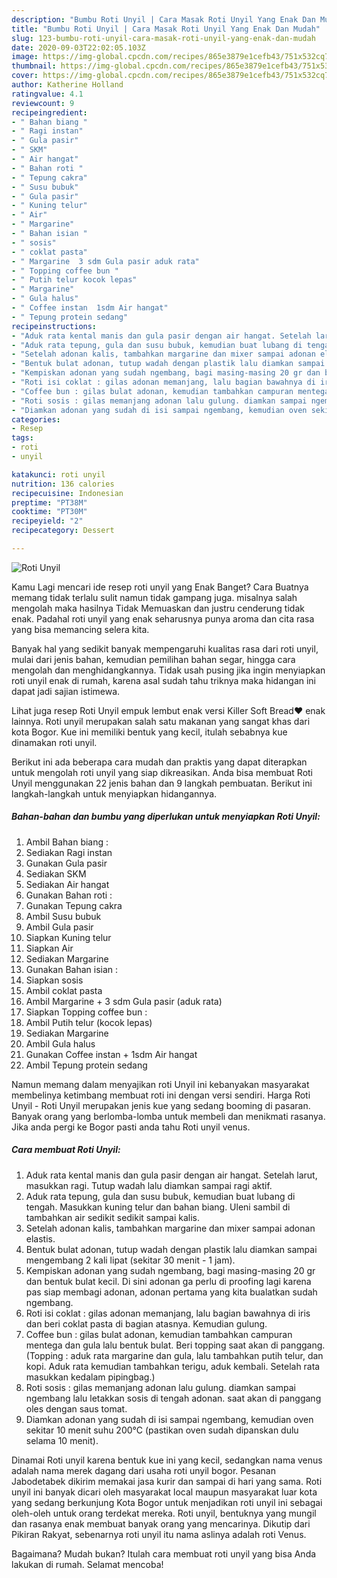 ```yaml
---
description: "Bumbu Roti Unyil | Cara Masak Roti Unyil Yang Enak Dan Mudah"
title: "Bumbu Roti Unyil | Cara Masak Roti Unyil Yang Enak Dan Mudah"
slug: 123-bumbu-roti-unyil-cara-masak-roti-unyil-yang-enak-dan-mudah
date: 2020-09-03T22:02:05.103Z
image: https://img-global.cpcdn.com/recipes/865e3879e1cefb43/751x532cq70/roti-unyil-foto-resep-utama.jpg
thumbnail: https://img-global.cpcdn.com/recipes/865e3879e1cefb43/751x532cq70/roti-unyil-foto-resep-utama.jpg
cover: https://img-global.cpcdn.com/recipes/865e3879e1cefb43/751x532cq70/roti-unyil-foto-resep-utama.jpg
author: Katherine Holland
ratingvalue: 4.1
reviewcount: 9
recipeingredient:
- " Bahan biang "
- " Ragi instan"
- " Gula pasir"
- " SKM"
- " Air hangat"
- " Bahan roti "
- " Tepung cakra"
- " Susu bubuk"
- " Gula pasir"
- " Kuning telur"
- " Air"
- " Margarine"
- " Bahan isian "
- " sosis"
- " coklat pasta"
- " Margarine  3 sdm Gula pasir aduk rata"
- " Topping coffee bun "
- " Putih telur kocok lepas"
- " Margarine"
- " Gula halus"
- " Coffee instan  1sdm Air hangat"
- " Tepung protein sedang"
recipeinstructions:
- "Aduk rata kental manis dan gula pasir dengan air hangat. Setelah larut, masukkan ragi. Tutup wadah lalu diamkan sampai ragi aktif."
- "Aduk rata tepung, gula dan susu bubuk, kemudian buat lubang di tengah. Masukkan kuning telur dan bahan biang. Uleni sambil di tambahkan air sedikit sedikit sampai kalis."
- "Setelah adonan kalis, tambahkan margarine dan mixer sampai adonan elastis."
- "Bentuk bulat adonan, tutup wadah dengan plastik lalu diamkan sampai mengembang 2 kali lipat (sekitar 30 menit - 1 jam)."
- "Kempiskan adonan yang sudah ngembang, bagi masing-masing 20 gr dan bentuk bulat kecil. Di sini adonan ga perlu di proofing lagi karena pas siap membagi adonan, adonan pertama yang kita bualatkan sudah ngembang."
- "Roti isi coklat : gilas adonan memanjang, lalu bagian bawahnya di iris dan beri coklat pasta di bagian atasnya. Kemudian gulung."
- "Coffee bun : gilas bulat adonan, kemudian tambahkan campuran mentega dan gula lalu bentuk bulat. Beri topping saat akan di panggang. (Topping : aduk rata margarine dan gula, lalu tambahkan putih telur, dan kopi. Aduk rata kemudian tambahkan terigu, aduk kembali. Setelah rata masukkan kedalam pipingbag.)"
- "Roti sosis : gilas memanjang adonan lalu gulung. diamkan sampai ngembang lalu letakkan sosis di tengah adonan. saat akan di panggang oles dengan saus tomat."
- "Diamkan adonan yang sudah di isi sampai ngembang, kemudian oven sekitar 10 menit suhu 200°C (pastikan oven sudah dipanskan dulu selama 10 menit)."
categories:
- Resep
tags:
- roti
- unyil

katakunci: roti unyil 
nutrition: 136 calories
recipecuisine: Indonesian
preptime: "PT38M"
cooktime: "PT30M"
recipeyield: "2"
recipecategory: Dessert

---
```



![Roti Unyil](https://img-global.cpcdn.com/recipes/865e3879e1cefb43/751x532cq70/roti-unyil-foto-resep-utama.jpg)

Kamu Lagi mencari ide resep roti unyil yang Enak Banget? Cara Buatnya memang tidak terlalu sulit namun tidak gampang juga. misalnya salah mengolah maka hasilnya Tidak Memuaskan dan justru cenderung tidak enak. Padahal roti unyil yang enak seharusnya punya aroma dan cita rasa yang bisa memancing selera kita.

Banyak hal yang sedikit banyak mempengaruhi kualitas rasa dari roti unyil, mulai dari jenis bahan, kemudian pemilihan bahan segar, hingga cara mengolah dan menghidangkannya. Tidak usah pusing jika ingin menyiapkan roti unyil enak di rumah, karena asal sudah tahu triknya maka hidangan ini dapat jadi sajian istimewa.

Lihat juga resep Roti Unyil empuk lembut enak versi Killer Soft Bread❤️ enak lainnya. Roti unyil merupakan salah satu makanan yang sangat khas dari kota Bogor. Kue ini memiliki bentuk yang kecil, itulah sebabnya kue dinamakan roti unyil.


Berikut ini ada beberapa cara mudah dan praktis yang dapat diterapkan untuk mengolah roti unyil yang siap dikreasikan. Anda bisa membuat Roti Unyil menggunakan 22 jenis bahan dan 9 langkah pembuatan. Berikut ini langkah-langkah untuk menyiapkan hidangannya.

<!--inarticleads1-->

##### Bahan-bahan dan bumbu yang diperlukan untuk menyiapkan Roti Unyil:

1. Ambil  Bahan biang :
1. Sediakan  Ragi instan
1. Gunakan  Gula pasir
1. Sediakan  SKM
1. Sediakan  Air hangat
1. Gunakan  Bahan roti :
1. Gunakan  Tepung cakra
1. Ambil  Susu bubuk
1. Ambil  Gula pasir
1. Siapkan  Kuning telur
1. Siapkan  Air
1. Sediakan  Margarine
1. Gunakan  Bahan isian :
1. Siapkan  sosis
1. Ambil  coklat pasta
1. Ambil  Margarine + 3 sdm Gula pasir (aduk rata)
1. Siapkan  Topping coffee bun :
1. Ambil  Putih telur (kocok lepas)
1. Sediakan  Margarine
1. Ambil  Gula halus
1. Gunakan  Coffee instan + 1sdm Air hangat
1. Ambil  Tepung protein sedang


Namun memang dalam menyajikan roti Unyil ini kebanyakan masyarakat membelinya ketimbang membuat roti ini dengan versi sendiri. Harga Roti Unyil - Roti Unyil merupakan jenis kue yang sedang booming di pasaran. Banyak orang yang berlomba-lomba untuk membeli dan menikmati rasanya. Jika anda pergi ke Bogor pasti anda tahu Roti unyil venus. 

<!--inarticleads2-->

##### Cara membuat Roti Unyil:

1. Aduk rata kental manis dan gula pasir dengan air hangat. Setelah larut, masukkan ragi. Tutup wadah lalu diamkan sampai ragi aktif.
1. Aduk rata tepung, gula dan susu bubuk, kemudian buat lubang di tengah. Masukkan kuning telur dan bahan biang. Uleni sambil di tambahkan air sedikit sedikit sampai kalis.
1. Setelah adonan kalis, tambahkan margarine dan mixer sampai adonan elastis.
1. Bentuk bulat adonan, tutup wadah dengan plastik lalu diamkan sampai mengembang 2 kali lipat (sekitar 30 menit - 1 jam).
1. Kempiskan adonan yang sudah ngembang, bagi masing-masing 20 gr dan bentuk bulat kecil. Di sini adonan ga perlu di proofing lagi karena pas siap membagi adonan, adonan pertama yang kita bualatkan sudah ngembang.
1. Roti isi coklat : gilas adonan memanjang, lalu bagian bawahnya di iris dan beri coklat pasta di bagian atasnya. Kemudian gulung.
1. Coffee bun : gilas bulat adonan, kemudian tambahkan campuran mentega dan gula lalu bentuk bulat. Beri topping saat akan di panggang. (Topping : aduk rata margarine dan gula, lalu tambahkan putih telur, dan kopi. Aduk rata kemudian tambahkan terigu, aduk kembali. Setelah rata masukkan kedalam pipingbag.)
1. Roti sosis : gilas memanjang adonan lalu gulung. diamkan sampai ngembang lalu letakkan sosis di tengah adonan. saat akan di panggang oles dengan saus tomat.
1. Diamkan adonan yang sudah di isi sampai ngembang, kemudian oven sekitar 10 menit suhu 200°C (pastikan oven sudah dipanskan dulu selama 10 menit).


Dinamai Roti unyil karena bentuk kue ini yang kecil, sedangkan nama venus adalah nama merek dagang dari usaha roti unyil bogor. Pesanan Jabodetabek dikirim memakai jasa kurir dan sampai di hari yang sama. Roti unyil ini banyak dicari oleh masyarakat local maupun masyarakat luar kota yang sedang berkunjung Kota Bogor untuk menjadikan roti unyil ini sebagai oleh-oleh untuk orang terdekat mereka. Roti unyil, bentuknya yang mungil dan rasanya enak membuat banyak orang yang mencarinya. Dikutip dari Pikiran Rakyat, sebenarnya roti unyil itu nama aslinya adalah roti Venus. 

Bagaimana? Mudah bukan? Itulah cara membuat roti unyil yang bisa Anda lakukan di rumah. Selamat mencoba!
